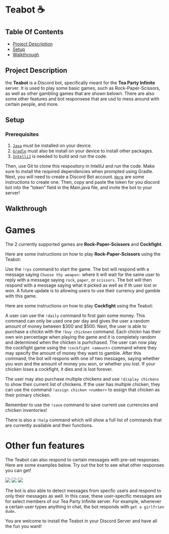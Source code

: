 # Teabot ☕

## Table Of Contents

* [Project Description](#project-description)
* [Setup](#setup)
* [Walkthrough](#walkthrough)

## Project Description
the **Teabot** is a Discord bot, specifically meant for the **Tea Party Infinite** server. It is used to play some basic games, such as Rock-Paper-Scissors, as well as other gambling games that are shown belown. There are also some other features and bot responsese that are usd to mess around with certain people, and more.

## Setup

### Prerequisites 

1) [`Java`](https://www.java.com/en/download/manual.jsp) must be installed on your device.
2) [`Gradle`](https://gradle.org/install/) must also be install on your device to install other packages.
3) [`IntelliJ`](https://www.jetbrains.com/idea/download/#section=windows) is needed to build and run the code.

Then, use Git to clone this respository in IntelliJ and run the code. Make sure to install the required dependencies when prompted using Gradle. Next, you will need to create a Discord Bot account. [`Here`](https://discordpy.readthedocs.io/en/stable/discord.html) are some instructions to create one. Then, copy and paste the token for you discord bot into the "token" field in the Main.java file, and invite the bot to your server!

## Walkthrough

# Games

The 2 currently supported games are **Rock-Paper-Scissors** and **Cockfight**. 

Here are some instructions on how to play **Rock-Paper-Scissors** using the Teabot: 

Use the `!rps` command to start the game. The bot will respond with a message saying `Choose thy weapon:` where it will wait for the same user to reply with a message saying `rock`, `paper`, or `scissors`. The bot will then respond with a message saying what it picked as well as if th user lost or won. A future update is to allowing users to use their currency and gamble with this game.

Here are some instructions on how to play **Cockfight** using the Teabot:

A user can use the `!daily` command to first gain some money. This command can only be used one per day and gives the user a random amount of money between $300 and $500. Next, the user is able to purchase a chickn with the `!buy chicknen` command. Each chickn has their own win percentage when playing the game and it is completely random and determined when the chicken is purhchased. The user can now play the cockfight game using the `!cockfight <amount>` command where they may specify the amount of money they want to gamble. After this command, the bot will respons with one of two messages, saying whether you won and the amount of money you won, or whether you lost. If your chicken loses a cockfight, it dies and is lost forever. 

The user may also purchase multiple chickens and use `!display chickens` to show their current list of chickens. If the user has multiple chicken, they can use the command `!assign chicken <number>` to assign that chicken as their primary chicken.

Remember to use the `!save` command to save current use currencies and chicken inventories!

There is also a `!help` command which will show a full list of commands that are currently available and their functions.

# Other fun features

The Teabot can also respond to certain messages with pre-set responses. Here are some examples below. Try out the bot to see what other responses you can get!

<img src="https://cdn.discordapp.com/attachments/749751927604117527/928949189235335239/unknown.png">

<img src="https://cdn.discordapp.com/attachments/749751927604117527/928949609156476928/unknown.png">

<img src="https://cdn.discordapp.com/attachments/749751927604117527/928949911406407710/unknown.png">

The bot is also able to detect messages from specfic users and respond to only their messages as well. In this case, these user-specific messages are for select members of our Tea Party Infinite server. For example, whenever a certain user types anything in chat, the bot responds with `get a girlfrien dude.`

You are welcome to install the Teabot in your Discord Server and have all the fun you want!

